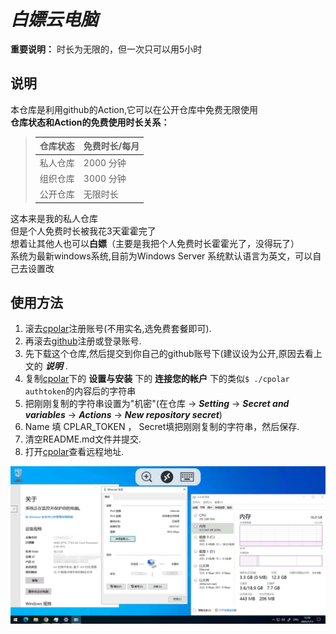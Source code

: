 # *白嫖云电脑*
**重要说明：** 时长为无限的，但一次只可以用5小时
## 说明
本仓库是利用github的Action,它可以在公开仓库中免费无限使用   
**仓库状态和Action的免费使用时长关系：**
> | 仓库状态 | 免费时长/每月 |
> | -------  | ------------- |
> | 私人仓库  |    2000 分钟  |
> | 组织仓库  |   3000 分钟   |
> | 公开仓库  |    无限时长   |  
这本来是我的私人仓库  
但是个人免费时长被我花3天霍霍完了  
想着让其他人也可以**白嫖**（主要是我把个人免费时长霍霍光了，没得玩了）  
系统为最新windows系统,目前为Windows Server
系统默认语言为英文，可以自己去设置改
## 使用方法
1. 滚去[cpolar](https://dashboard.cpolar.com/)注册账号(不用实名,选免费套餐即可).
2. 再滚去[github](https://github.com/)注册或登录账号.
3. 先下载这个仓库,然后提交到你自己的github账号下(建议设为公开,原因去看上文的 ***说明*** .
4. 复制[cpolar](https://dashboard.cpolar.com/get-started)下的 **设置与安装** 下的 **连接您的帐户** 下的类似``` $ ./cpolar authtoken ```的内容后的字符串
5. 把刚刚复制的字符串设置为"机密"(在仓库 -> ***Setting*** -> ***Secret and variables*** -> ***Actions*** -> ***New repository secret***)
6. Name 填 CPLAR_TOKEN ， Secret填把刚刚复制的字符串，然后保存.
7. 清空README.md文件并提交.
8. 打开[cpolar](https://dashboard.cpolar.com/status)查看远程地址.

![效果图1](images/1.jpg)
